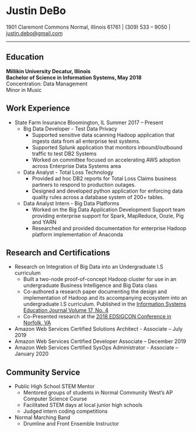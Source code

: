# Justin DeBo
1901 Claremont Commons Normal, Illinois 61761 | (309) 533 – 9050 | justin.debo@gmail.com
_________________________________

## Education
**Millikin University Decatur, Illinois  
Bachelor of Science in Information Systems, May 2018**  
Concentration: Data Management  
Minor in Music  

## Work Experience
* State Farm Insurance Bloomington, IL Summer 2017 – Present
  * Big Data Developer - Test Data Privacy
    * Supported sensitive data scanning Hadoop application that ingests data from all enterprise test systems.
    * Supported Splunk application that monitors inbound/outbound traffic to test DB2 Systems
    * Worked on committee focused on accelerating AWS adoption across Enterprise Data Systems area
  * Data Analyst - Total Loss Technology
    * Provided ad hoc DB2 reports for Total Loss Claims business partners to respond to production outages.
    * Designed and developed python application for enforcing data quality rules across a database system of 200+ tables.
  * Data Analyst Intern - Big Data Platforms
    * Worked on the Big Data Application Development Support team providing enterprise support for Spark, MapReduce, Oozie, Pig and YARN
    * Researched and provided documentation for enterprise Hadoop platform implementation of Anaconda

## Research and Certifications
* Research on Integration of Big Data into an Undergraduate I.S curriculum
  * Built a two-node proof-of-concept Hadoop cluster for use in an undergraduate Business Intelligence and Big Data class
  * Co-authored a research paper documenting the design and implementation of Hadoop and its
  accompanying ecosystem into an undergraduate I.S curriculum. Published in the [Information Systems
  Education Journal Volume 17, No. 4](http://isedj.org/2019-17/n4/ISEDJv17n4p42.pdf)
  * Co-Presented research at the [2018 EDSIGCON Conference in Norfolk, VA](http://proc.iscap.info/2018/)
* Amazon Web Services Certified Solutions Architect - Associate – July 2019
* Amazon Web Services Certified Developer Associate – December 2019
* Amazon Web Services Certified  SysOps Administrator - Associate – January 2020

## Community Service
* Public High School STEM Mentor
  * Mentored groups of students in Normal Community West’s AP Computer Science Course
  * Facilitated STEM days at local junior high schools
  * Judged intern coding competitions
* Normal Marching Band
  * Drumline and Front Ensemble Instructor
